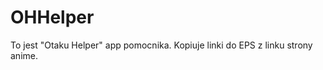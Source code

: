 OHHelper
========

To jest "Otaku Helper" app pomocnika. Kopiuje linki do EPS z linku strony anime.
